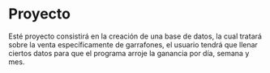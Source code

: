 # Proyecto
Esté proyecto consistirá en la creación de una base de datos, la cual tratará sobre la venta específicamente de garrafones, el usuario tendrá que llenar ciertos datos para que el programa arroje la ganancia por día, semana y mes.
